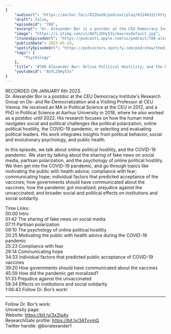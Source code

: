 ```yaml
---
{
	"audiourl": "https://anchor.fm/s/822ba20/podcast/play/63146322/https%3A%2F%2Fd3ctxlq1ktw2nl.cloudfront.net%2Fstaging%2F2023-0-6%2F68dca3f4-6bf0-574d-97b0-2a6e66095adb.m4a",
	"draft": false,
	"episodeid": "788",
	"excerpt": "Dr. Alexander Bor is a postdoc at the CEU Democracy Institute's Research Group on De- and Re-Democratization and a Visiting Professor at CEU Vienna. He received an MA in Political Science at the CEU in 2012, and a PhD in Political Science at Aarhus University in 2018, where he also worked as a postdoc until 2022. His research focuses on how the human mind navigates social and political challenges like political polarization, online political hostility, the COVID-19 pandemic, or selecting and evaluating political leaders. His work integrates insights from political behavior, social and evolutionary psychology, and public health.",
	"image": "https://i.ytimg.com/vi/AUfL2bHy53s/maxresdefault.jpg",
	"itunesEpisodeUrl": "https://podcasts.apple.com/us/podcast/788-alexander-bor-online-political-hostily-and/id1451347236?i=1000614896723&uo=4",
	"publishDate": 2023-05-29,
	"spotifyEpisodeUrl": "https://podcasters.spotify.com/pod/show/thedissenter/episodes/788-Alexander-Bor-Online-Political-Hostily-and-the-Moralization-and-Political-Effects-of-COVID-19-e1t5isi",
	"tags": [
		"Psychology"
	],
	"title": "#788 Alexander Bor: Online Political Hostility; and the Moralization and Political Effects of COVID",
	"youtubeid": "AUfL2bHy53s"
}
---
```

RECORDED ON JANUARY 6th 2023.  
Dr. Alexander Bor is a postdoc at the CEU Democracy Institute's Research Group on De- and Re-Democratization and a Visiting Professor at CEU Vienna. He received an MA in Political Science at the CEU in 2012, and a PhD in Political Science at Aarhus University in 2018, where he also worked as a postdoc until 2022. His research focuses on how the human mind navigates social and political challenges like political polarization, online political hostility, the COVID-19 pandemic, or selecting and evaluating political leaders. His work integrates insights from political behavior, social and evolutionary psychology, and public health.

In this episode, we talk about online political hostility, and the COVID-19 pandemic. We start by talking about the sharing of fake news on social media, partisan polarization, and the psychology of online political hostility. We then get into the COVID-19 pandemic, and go through topics like motivating the public with health advice; compliance with fear; communicating hope; individual factors that predicted acceptance of the vaccines; how governments should have communicated about the vaccines; how the pandemic got moralized; prejudice against the unvaccinated; and broader social and political effects on institutions and social solidarity.

Time Links:  
<time>00:00</time> Intro  
<time>01:42</time> The sharing of fake news on social media  
<time>07:11</time> Partisan polarization  
<time>09:10</time> The psychology of online political hostility  
<time>20:25</time> Motivating the public with health advice during the COVID-19 pandemic  
<time>25:23</time> Compliance with fear  
<time>29:14</time> Communicating hope  
<time>34:33</time> Individual factors that predicted public acceptance of COVID-19 vaccines  
<time>39:20</time> How governments should have communicated about the vaccines  
<time>45:59</time> How did the pandemic get moralized?  
<time>51:33</time> Prejudice against the unvaccinated  
<time>58:34</time> Effects on institutions and social solidarity  
<time>1:06:43</time> Follow Dr. Bor’s work!

---

Follow Dr. Bor’s work:  
University page:   
Website: https://bit.ly/3x2Iu4y  
ResearchGate profile: https://bit.ly/3ATvvmQ  
Twitter handle: @boralexander1
